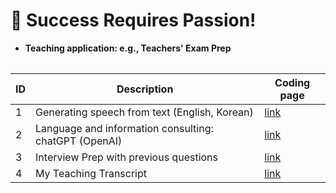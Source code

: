 # 🙏 Success Requires Passion!
- **Teaching application: e.g., Teachers' Exam Prep**

<Table of contents>

|ID|Description|Coding page|
|--|--|--|
| 1 | Generating speech from text (English, Korean)|[link](https://github.com/MK316/Teachingapps/blob/main/SpeechGeneration.ipynb)|
| 2| Language and information consulting: chatGPT (OpenAI) | [link](https://openai.com/blog/chatgpt/)|
| 3| Interview Prep with previous questions|[link](https://github.com/MK316/Teachingapps/blob/main/InterviewPrep.ipynb)|
|4| My Teaching Transcript | [link](https://github.com/MK316/Teachingapps/blob/main/TeacherTalk.ipynb)|
  
